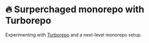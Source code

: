 # 🔥 Surperchaged monorepo with Turborepo

Experimenting with [Turborepo](https://turborepo.org) and a next-level monorepo setup.